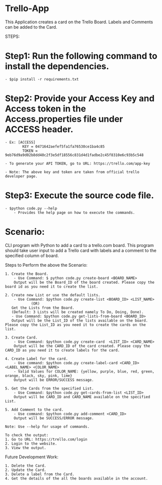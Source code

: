 # Trello-App
This Application creates a card on the Trello Board. Labels and Comments can be added to the Card. 

STEPS:

# Step1: Run the following command to install the dependencies.
    - $pip install -r requirements.txt
    
# Step2: Provide your Access Key and Access token in the Access.properties file under ACCESS header.
    - Ex: [ACCESS]
            KEY = 0471642aefef5fa1fa76530ce1ba4c85
            TOKEN = 9eb76d9a9d02b8dd40c2f3e5df18556c831d4d1fadbe2c45f8310e6c93b5c548
            
    - To generate your API TOKEN, go to URL: https://trello.com/app-key
    
    - Note: The above key and token are taken from official trello developer page.

# Step3: Execute the source code file.
    - $python code.py --help
        - Provides the help page on how to execute the commands.

# Scenario: 
CLI program with Python to add a card to a trello.com board. This program should take user input to add a Trello card with labels and a comment to the specified column of board.
 
 Steps to Perform the above the Scenario: 
 
    1. Create the Board.
        - Use Command: $ python code.py create-board <BOARD_NAME>
        Output will be the Board_ID of the board created. Please copy the board id as you need it to create the list.
    
    2. Create new List or use the default lists.
        - Use Command: $python code.py create-list <BOARD_ID> <LIST_NAME>
                (OR)
       Get the Lists from the Board.
       (Default: 3 Lists will be created namely To Do, Doing, Done).
       - Use Command: $python code.py get-lists-from-board <BOARD_ID>
       Output will be the List_ID of the lists available on the board. Please copy the List_ID as you need it to create the cards on the list.

    3. Create Card.
        - Use Command: $python code.py create-card  <LIST_ID> <CARD_NAME>
        Output will be the CARD_ID of the card created. Please copy the CARD_ID as you need it to create labels for the card.

    4. Create Label for the card.
        - Use command: $python code.py create-label-card <CARD_ID> <LABEL_NAME> <COLOR_NAME>
        - Valid Values for COLOR_NAME: {yellow, purple, blue, red, green, orange, black, sky, pink, lime}
        Output will be ERROR/SUCCESS message.
        
    5. Get the Cards from the specified List.
        - Use Command: $python code.py get-cards-from-list <LIST_ID>
        Output will be CARD_ID and CARD_NAME available on the specified List.

    5. Add Comment to the card.
        - Use command: $python code.py add-comment <CARD_ID>
        Output will be SUCCESS/ERROR message.

    Note: Use --help for usage of commands.
    
    To check the output:
    1. Go to URL: https://trello.com/login
    2. Login to the website.
    3. View the output.
    
   Future Development Work:
   
    1. Delete the Card.
    2. Update the Card.
    3. Delete a label from the Card.
    4. Get the details of the all the boards available in the account.

